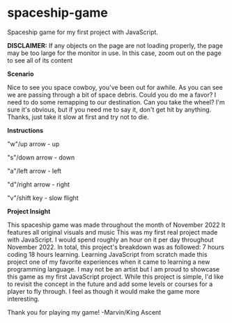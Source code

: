 # spaceship-game
Spaceship game for my first project with JavaScript.

**DISCLAIMER:** If any objects on the page are not loading properly, the page may be too large for the monitor in use. In this case, zoom out on the page to see all of its content

**Scenario**

Nice to see you space cowboy, you've been out for awhile.
As you can see we are passing through a bit of space debris. Could you do me a favor?
I need to do some remapping to our destination. Can you take the wheel?
I'm sure it's obvious, but if you need me to say it, don't get hit by anything.
Thanks, just take it slow at first and try not to die.


**Instructions**

"w"/up arrow - up

"s"/down arrow - down

"a"/left arrow - left

"d"/right arrow - right

"v"/shift key - slow flight


**Project Insight**

This spaceship game was made throughout the month of November 2022
It features all original visuals and music
This was my first real project made with JavaScript.
I would spend roughly an hour on it per day throughout November 2022.
In total, this project's breakdown was as followed: 7 hours coding
18 hours learning.
Learning JavaScript from scratch made this project one of my favorite experiences when it came to learning a new programming language.
I may not be an artist but I am proud to showcase this game as my first JavaScript project.
While this project is simple, I'd like to revisit the concept in the future and add some levels or courses for a player to fly through. I feel as though it would make the game more interesting.


Thank you for playing my game!
-Marvin/King Ascent
